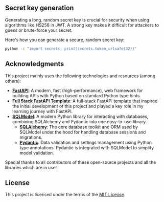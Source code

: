 ## Secret key generation
Generating a long, random secret key is crucial for security when using algorithms like HS256 in JWT. A strong key makes it difficult for attackers to guess or brute-force your secret.

Here's how you can generate a secure, random secret key:
```bash
python -c "import secrets; print(secrets.token_urlsafe(32))"
```

## Acknowledgments
This project mainly uses the following technologies and resources (among others):
- **[FastAPI](https://fastapi.tiangolo.com/)**: A modern, fast (high-performance), web framework for building APIs with Python based on standard Python type hints.
- **[Full Stack FastAPI Template](https://github.com/fastapi/full-stack-fastapi-template)**: A full-stack FastAPI template that inspired the initial development of this project and played a key role in my learning journey with FastAPI.
- **[SQLModel](https://sqlmodel.tiangolo.com/)**: A modern Python library for interacting with databases, combining SQLAlchemy and Pydantic into one easy-to-use library.
  - **[SQLAlchemy](https://www.sqlalchemy.org/)**: The core database toolkit and ORM used by SQLModel under the hood for handling database sessions and migrations.
  - **[Pydantic](https://docs.pydantic.dev/latest//)**: Data validation and settings management using Python type annotations. Pydantic is integrated with SQLModel to simplify model validation.


Special thanks to all contributors of these open-source projects and all the libraries which are in use!

## License

This project is licensed under the terms of the [MIT License](LICENSE).